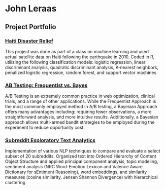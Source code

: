 # John Leraas

## Project Portfolio

### [Haiti Disaster Relief](https://github.com/johnleraas/Haiti-Disaster-Relief)
This project was done as part of a class on machine learning and used actual satellite data on Haiti following the earthquake in 2010. Coded in R, utilizing the following classification models: logistic regression, linear discriminant analysis, quadratic discriminant analysis, K-nearest neighbors, penalized logistic regression, random forest, and support vector machines.

### [AB Testing: Frequentist vs. Bayes](https://github.com/johnleraas/AB-Testing-Frequentist-vs-Bayesian)
A/B Testing is an extremely common practice in web optimization, clinical trials, and a range of other applications. While the Frequentist Approach is the most commonly employed method in A/B testing, a Bayesian Approach offers many advantages including: requiring fewer observations, a more straightforward analysis, and more intuitive results. Additionally, a Bayesian approach allows multi-armed bandit strategies to be employed during the experiment to reduce opportunity cost.

### [Subreddit Exploratory Text Analytics](https://github.com/johnleraas/Exploratory-Text-Analytics-Subreddits)
Implementation of various NLP techniques to compare and evaluate a select subset of 20 subreddits. Organized text into Ordered Hierarchy of Content Object Structure and applied principal component analysis, topic modeling, sentiment analysis (NRC Word-Emotion Lexicon and Valence Aware Dictionary for sEntiment Reasoning),  word embeddings, and similarity measures (cosine similarity, Jensen Shannon Divergence) with hierarchical clustering.
